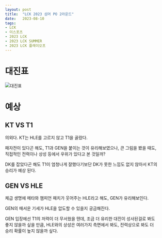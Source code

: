 ```yaml
---
layout: post
title:  "LCK 2023 섬머 PO 2라운드"
date:   2023-08-10
tags:
- LCK
- 이스포츠
- 2023 LCK
- 2023 LCK SUMMER
- 2023 LCK 플레이오프
---
```


# 대진표

![대진표](../fan/img/2023/lck/summer_playoff_2r.png)

# 예상

## KT VS T1

의외다. KT는 HLE를 고르지 않고 T1을 골랐다.

패자전이 있다곤 해도, T1과 GEN을 붙이는 것이 유리해보였으나, 큰 그림을 봤을 때도, 직접적인 전력이나 상성 등에서 우위가 있다고 본 것일까?

DK를 잡았다곤 해도 T1이 엄청나게 잘했다기보단 DK가 못한 느낌도 없지 않아서 KT의 승리가 예상 된다.

## GEN VS HLE

체급 생명에 메타와 챔피언 패치가 웃어주는 HLE라고 해도, GEN가 유리해보인다.

GEN의 매서운 기세가 HLE을 압도할 수 있을지 궁금해진다.

GEN 입장에선 T1의 저력이 더 무서웠을 텐데, 조금 더 유리한 대진이 성사된걸로 봐도 좋지 않을까 싶을 만큼, HLE와의 상성은 여러가지 측면에서 봐도, 전력상으로 봐도 더 승리 확률이 높지 않을까 싶다.